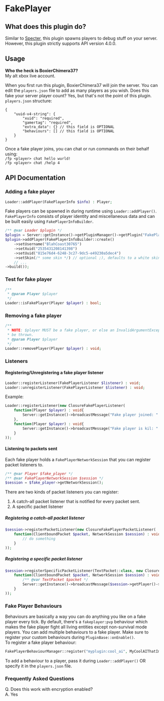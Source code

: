# FakePlayer

## What does this plugin do?
Similar to [Specter](https://github.com/falkirks/Specter), this plugin spawns players to debug stuff on your server. However, this plugin strictly supports API version 4.0.0.

## Usage
**Who the heck is BoxierChimera37?**<br>My alt xbox live account.

When you first run this plugin, BoxierChimera37 will join the server. You can edit the `players.json` file to add as many players as you wish.
Does this fake your server player count? Yes, but that's not the point of this plugin.<br>
`players.json` structure:
```jsonc
{
	"uuid-v4-string": {
		"xuid": "required",
		"gamertag": "required",
		"extra_data": {} // this field is OPTIONAL
		"behaviours": [] // this field is OPTIONAL
	}
}
```

Once a fake player joins, you can chat or run commands on their behalf using:<br>
`/fp <player> chat hello wurld!`<br>
`/fp <player> chat /help 4`

## API Documentation
### Adding a fake player
```php
Loader::addPlayer(FakePlayerInfo $info) : Player;
```
Fake players can be spawned in during runtime using `Loader::addPlayer()`. `FakePlayerInfo` consists of player identity and miscellaneous data and can be built easily using `FakePlayerInfoBuilder`.
```php
/** @var Loader $plugin */
$plugin = Server::getInstance()->getPluginManager()->getPlugin("FakePlayer");
$plugin->addPlayer(FakePlayerInfoBuilder::create()
	->setUsername("BlahCoast30765")
	->setXuid("2535431208141398")
	->setUuid("815e76d4-6248-3c27-9dc5-e49230a5dec4")
	->setSkin(/* some skin */) // optional ;), defaults to a white skin
	// ...
->build());
```

### Test for fake player
```php
/**
 * @param Player $player
 */
Loader::isFakePlayer(Player $player) : bool;
```

### Removing a fake player
```php
/**
 * NOTE: $player MUST be a fake player, or else an InvalidArgumentException will
 * be thrown.
 * @param Player $player
 */
Loader::removePlayer(Player $player) : void;
```

### Listeners
#### Registering/Unregistering a fake player listener
```php
Loader::registerListener(FakePlayerListener $listener) : void;
Loader::unregisterListener(FakePlayerListener $listener) : void;
```
Example:
```php
Loader::registerListener(new ClosureFakePlayerListener(
	function(Player $player) : void{
		Server::getInstance()->broadcastMessage("Fake player joined: " . $player->getName());
	},
	function(Player $player) : void{
		Server::getInstance()->broadcastMessage("Fake player is kil: " . $player->getName());
	}
));
```

#### Listening to packets sent
Each fake player holds a `FakePlayerNetworkSession` that you can register packet listeners to.
```php
/** @var Player $fake_player */
/** @var FakePlayerNetworkSession $session */
$session = $fake_player->getNetworkSession();
```

There are two kinds of packet listeners you can register:
1. A catch-all packet listener that is notified for every packet sent.
2. A specific packet listener

##### Registering a catch-all packet listener
```php
$session->registerPacketListener(new ClosureFakePlayerPacketListener(
	function(ClientboundPacket $packet, NetworkSession $session) : void{
		// do something
	}
));
```

##### Registering a specific packet listener
```php
$session->registerSpecificPacketListener(TextPacket::class, new ClosureFakePlayerPacketListener(
	function(ClientboundPacket $packet, NetworkSession $session) : void{
		/** @var TextPacket $packet */
		Server::getInstance()->broadcastMessage($session->getPlayer()->getName() . " was sent text: " . $packet->message);
	}
));
```

### Fake Player Behaviours
Behaviours are basically a way you can do anything you like on a fake player every tick.
By default, there's a `fakeplayer:pvp` behaviour which makes the fake player fight all living entities except non-survival mode players.
You can add multiple behaviours to a fake player. Make sure to register your custom behaviours during `PluginBase::onEnable()`.<br>
To register a fake player behaviour:
```php
FakePlayerBehaviourManager::register("myplugin:cool_ai", MyCoolAIThatImplementsFakePlayerBehaviour::class);
```
To add a behaviour to a player, pass it during `Loader::addPlayer()` OR specify it in the `players.json` file.

### Frequently Asked Questions
Q. Does this work with encryption enabled?<br>
A. Yes
